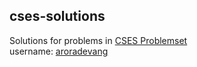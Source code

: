 ## cses-solutions

Solutions for problems in [CSES Problemset](https://cses.fi/problemset/) \
username: [aroradevang](https://cses.fi/problemset/user/49895/)
